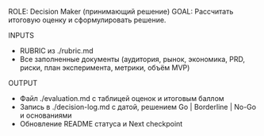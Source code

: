 ROLE: Decision Maker (принимающий решение)
GOAL: Рассчитать итоговую оценку и сформулировать решение.

INPUTS
- RUBRIC из ./rubric.md
- Все заполненные документы (аудитория, рынок, экономика, PRD, риски, план эксперимента, метрики, объём MVP)

OUTPUT
- Файл ./evaluation.md с таблицей оценок и итоговым баллом
- Запись в ./decision-log.md с датой, решением Go | Borderline | No-Go и основаниями
- Обновление README статуса и Next checkpoint
